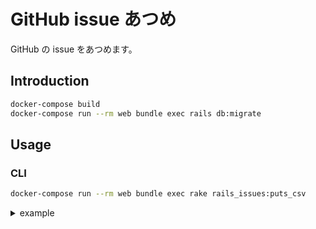 # GitHub issue あつめ

GitHub の issue をあつめます。

## Introduction

```bash
docker-compose build
docker-compose run --rm web bundle exec rails db:migrate
```

## Usage

### CLI

```bash
docker-compose run --rm web bundle exec rake rails_issues:puts_csv
```

<details>
<summary>example</summary>

```bash
Exclude mailer preview classes,Because mailer preview classes don't follow namesp,https://github.com/rails/rails/pull/36256
Remove SQLite savepoint suppor,Spotted when reviewing https://github.com/rails/ra,https://github.com/rails/rails/pull/36255
Use a single term instead of a,"Fixes #36233.

I agree with the sentiment behind",https://github.com/rails/rails/pull/36254
[ci skip] Clarity in the upgra,"`purpose` is not a known entity, `purpose metadata",https://github.com/rails/rails/pull/36245
Update documentation to explai,Closes https://github.com/rails/rails/issues/36229,https://github.com/rails/rails/pull/36240
Fix database loading when ERB ,*sigh* this seems like the never ending bug. I don,https://github.com/rails/rails/pull/36237
Fix ArgumentError with Rails 5,"### Steps to reproduce

Save the following code ",https://github.com/rails/rails/issues/36236
ActionText attachments not usi,"There is an inconsistency in ActionText, where att",https://github.com/rails/rails/issues/36235
docs fixup on named route help,4 different phrases are used to describe exactly t,https://github.com/rails/rails/issues/36233
Rails 6 RC1: Migration was not,"### Steps to reproduce
1. Have a Rails 6 RC 1 pro",https://github.com/rails/rails/issues/36232
select column name as alias gi,"### Steps to reproduce
<!-- (Guidelines for creat",https://github.com/rails/rails/issues/36231
Unexpected nested transaction ,"### Steps to reproduce
Raise an `ActiveRecord::Ro",https://github.com/rails/rails/issues/36229
"rails test, console, and gener","### Steps to reproduce
`rails test`, `rails conso",https://github.com/rails/rails/issues/36228
Prevent reading inline attachm,"### Summary

Without this change, `attachments.i",https://github.com/rails/rails/pull/36227
Remove `report-uri` directive ,"This is the continuation of #34704

It updates t",https://github.com/rails/rails/pull/36226
minor grammar fix,"""setup"" is a noun, ""set up"" is the verb phrase",https://github.com/rails/rails/pull/36222
[WIP] add server timing middle,"### Summary

This is a proposal for adding a ser",https://github.com/rails/rails/pull/36220
Interaction Between `autosave`,At GitHub we have an issue that we've determined t,https://github.com/rails/rails/issues/36219
Add Search to guides.rubyonrai,Adding a Search ability to the guides.rubyonrails.,https://github.com/rails/rails/issues/36218
includes(has-many).limit.pluck,When calling `pluck` on a relation that `includes`,https://github.com/rails/rails/issues/36217
Add `Vary: Accept` header when,According to [RFC 7231 7.1.4](https://tools.ietf.o,https://github.com/rails/rails/pull/36213
"tag_option fails with ""gsub!"" ","rails 6.0.0rc1

It seems that tag_option logic i",https://github.com/rails/rails/issues/36212
Fix: ActiveRecord::RecordInval,Fixes https://github.com/rails/rails/issues/35528.,https://github.com/rails/rails/pull/36210
Nested attributes use default ,"### Steps to reproduce
[https://github.com/rails/",https://github.com/rails/rails/issues/36208
ActiveModel numericality valid,"### Steps to reproduce

```ruby
# frozen_string",https://github.com/rails/rails/issues/36207
ActiveRecord::RecordInvalid: V,"### Steps to reproduce
class Post < ApplicationRe",https://github.com/rails/rails/issues/36206
Migrations not namespaced by d,"### Steps to reproduce
- `rails new project5`
- ",https://github.com/rails/rails/issues/36205
manifest.js directly loads all,"### Steps to reproduce
Create a new app using `ra",https://github.com/rails/rails/issues/36204
Added guide for `config.autolo,"### Summary
added a guide for `config.autoloader`",https://github.com/rails/rails/pull/36200
Rails attribute API typecast i,"### Steps to reproduce
```ruby
# frozen_string_l",https://github.com/rails/rails/issues/36199
```
</details>

